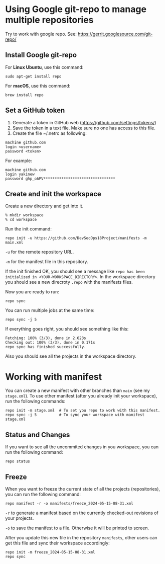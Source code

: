 # Using Google git-repo to manage multiple repositories
Try to work with google repo. See: https://gerrit.googlesource.com/git-repo/

## Install Google git-repo
For **Linux Ubuntu**, use this command:
```
sudo apt-get install repo
```

For **macOS**, use this command:
```
brew install repo
```

## Set a GitHub token
1. Generate a token in GitHub web (https://github.com/settings/tokens/)
2. Save the token in a text file. Make sure no one has access to this file.
3. Create the file ~/.netrc as following:
```
machine github.com
login <username>
password <token>
```
For example:
```
machine github.com
login yakinew
password ghp_oAPV********************************
```


## Create and init the workspace
Create a new directory and get into it.
```
% mkdir workspace
% cd workspace
```
Run the init command:
```
repo init -u https://github.com/DevSecOps18Project/manifests -m main.xml
```
`-u` for the remote repository URL.

`-m` for the manifest file in this repository.

If the init finished OK, you should see a message like `repo has been initialized in <YOUR-WORKSPACE_DIRECTORY>`. In the workspace directory you should see a new direcroty `.repo` with the manifests files. 

Now you are ready to run:
```
repo sync
```
You can run multiple jobs at the same time:
```
repo sync -j 5
```

If everything goes right, you should see something like this:
```
Fetching: 100% (3/3), done in 2.623s
Checking out: 100% (3/3), done in 0.171s
repo sync has finished successfully.
```
Also you should see all the projects in the workspace directory.

# Working with manifest
You can create a new manifest with other branches than `main` (see my `stage.xml`).
To use other manifest (after you already init your workspace), run the following commands:
```
repo init -m stage.xml  # To set you repo to work with this manifest.
repo sync -j 5          # To sync your workspace with manifest stage.xml
```

## Status and Changes
If you want to see all the uncommited changes in you workspace, you can run the following command:
```
repo status
```

## Freeze
When you want to freeze the current state of all the projects (repositories), you can run the following command:
```
repo manifest -r -o manifests/freeze_2024-05-15-08-31.xml
```
`-r` to generate a manifest based on the currently checked-out revisions of your projects.

`-o` to save the manifest to a file. Otherwise it will be printed to screen.

After you update this new file in the repository `manifests`, other users can get this file and sync their workspace accordingly:
```
repo init -m freeze_2024-05-15-08-31.xml
repo sync
```
